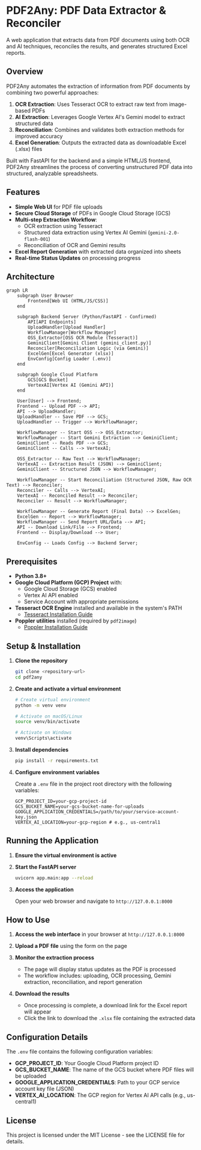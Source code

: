 # PDF2Any: PDF Data Extractor & Reconciler

A web application that extracts data from PDF documents using both OCR and AI techniques, reconciles the results, and generates structured Excel reports.

## Overview

PDF2Any automates the extraction of information from PDF documents by combining two powerful approaches:
1. **OCR Extraction**: Uses Tesseract OCR to extract raw text from image-based PDFs
2. **AI Extraction**: Leverages Google Vertex AI's Gemini model to extract structured data
3. **Reconciliation**: Combines and validates both extraction methods for improved accuracy
4. **Excel Generation**: Outputs the extracted data as downloadable Excel (.xlsx) files

Built with FastAPI for the backend and a simple HTML/JS frontend, PDF2Any streamlines the process of converting unstructured PDF data into structured, analyzable spreadsheets.

## Features

- **Simple Web UI** for PDF file uploads
- **Secure Cloud Storage** of PDFs in Google Cloud Storage (GCS)
- **Multi-step Extraction Workflow**:
  - OCR extraction using Tesseract
  - Structured data extraction using Vertex AI Gemini (`gemini-2.0-flash-001`)
  - Reconciliation of OCR and Gemini results
- **Excel Report Generation** with extracted data organized into sheets
- **Real-time Status Updates** on processing progress

## Architecture

```mermaid
graph LR
    subgraph User Browser
        Frontend[Web UI (HTML/JS/CSS)]
    end

    subgraph Backend Server (Python/FastAPI - Confirmed)
        API[API Endpoints]
        UploadHandler[Upload Handler]
        WorkflowManager[Workflow Manager]
        OSS_Extractor[OSS OCR Module (Tesseract)]
        GeminiClient[Gemini Client (gemini_client.py)]
        Reconciler[Reconciliation Logic (via Gemini)]
        ExcelGen[Excel Generator (xlsx)]
        EnvConfig[Config Loader (.env)]
    end

    subgraph Google Cloud Platform
        GCS[GCS Bucket]
        VertexAI[Vertex AI (Gemini API)]
    end

    User[User] --> Frontend;
    Frontend -- Upload PDF --> API;
    API --> UploadHandler;
    UploadHandler -- Save PDF --> GCS;
    UploadHandler -- Trigger --> WorkflowManager;

    WorkflowManager -- Start OSS --> OSS_Extractor;
    WorkflowManager -- Start Gemini Extraction --> GeminiClient;
    GeminiClient -- Reads PDF --> GCS;
    GeminiClient -- Calls --> VertexAI;

    OSS_Extractor -- Raw Text --> WorkflowManager;
    VertexAI -- Extraction Result (JSON) --> GeminiClient;
    GeminiClient -- Structured JSON --> WorkflowManager;

    WorkflowManager -- Start Reconciliation (Structured JSON, Raw OCR Text) --> Reconciler;
    Reconciler -- Calls --> VertexAI;
    VertexAI -- Reconciled Result --> Reconciler;
    Reconciler -- Result --> WorkflowManager;

    WorkflowManager -- Generate Report (Final Data) --> ExcelGen;
    ExcelGen -- Report --> WorkflowManager;
    WorkflowManager -- Send Report URL/Data --> API;
    API -- Download Link/File --> Frontend;
    Frontend -- Display/Download --> User;

    EnvConfig -- Loads Config --> Backend Server;
```

## Prerequisites

- **Python 3.8+**
- **Google Cloud Platform (GCP) Project** with:
  - Google Cloud Storage (GCS) enabled
  - Vertex AI API enabled
  - Service Account with appropriate permissions
- **Tesseract OCR Engine** installed and available in the system's PATH
  - [Tesseract Installation Guide](https://tesseract-ocr.github.io/tessdoc/Installation.html)
- **Poppler utilities** installed (required by `pdf2image`)
  - [Poppler Installation Guide](https://pdf2image.readthedocs.io/en/latest/installation.html)

## Setup & Installation

1. **Clone the repository**
   ```bash
   git clone <repository-url>
   cd pdf2any
   ```

2. **Create and activate a virtual environment**
   ```bash
   # Create virtual environment
   python -m venv venv
   
   # Activate on macOS/Linux
   source venv/bin/activate
   
   # Activate on Windows
   venv\Scripts\activate
   ```

3. **Install dependencies**
   ```bash
   pip install -r requirements.txt
   ```

4. **Configure environment variables**
   
   Create a `.env` file in the project root directory with the following variables:
   ```dotenv
   GCP_PROJECT_ID=your-gcp-project-id
   GCS_BUCKET_NAME=your-gcs-bucket-name-for-uploads
   GOOGLE_APPLICATION_CREDENTIALS=/path/to/your/service-account-key.json
   VERTEX_AI_LOCATION=your-gcp-region # e.g., us-central1
   ```

## Running the Application

1. **Ensure the virtual environment is active**

2. **Start the FastAPI server**
   ```bash
   uvicorn app.main:app --reload
   ```

3. **Access the application**
   
   Open your web browser and navigate to `http://127.0.0.1:8000`

## How to Use

1. **Access the web interface** in your browser at `http://127.0.0.1:8000`

2. **Upload a PDF file** using the form on the page

3. **Monitor the extraction process**
   - The page will display status updates as the PDF is processed
   - The workflow includes: uploading, OCR processing, Gemini extraction, reconciliation, and report generation

4. **Download the results**
   - Once processing is complete, a download link for the Excel report will appear
   - Click the link to download the `.xlsx` file containing the extracted data

## Configuration Details

The `.env` file contains the following configuration variables:

- **GCP_PROJECT_ID**: Your Google Cloud Platform project ID
- **GCS_BUCKET_NAME**: The name of the GCS bucket where PDF files will be uploaded
- **GOOGLE_APPLICATION_CREDENTIALS**: Path to your GCP service account key file (JSON)
- **VERTEX_AI_LOCATION**: The GCP region for Vertex AI API calls (e.g., us-central1)

## License

This project is licensed under the MIT License - see the LICENSE file for details.
